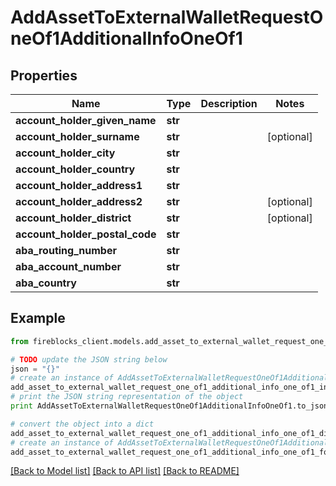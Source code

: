# AddAssetToExternalWalletRequestOneOf1AdditionalInfoOneOf1


## Properties

Name | Type | Description | Notes
------------ | ------------- | ------------- | -------------
**account_holder_given_name** | **str** |  | 
**account_holder_surname** | **str** |  | [optional] 
**account_holder_city** | **str** |  | 
**account_holder_country** | **str** |  | 
**account_holder_address1** | **str** |  | 
**account_holder_address2** | **str** |  | [optional] 
**account_holder_district** | **str** |  | [optional] 
**account_holder_postal_code** | **str** |  | 
**aba_routing_number** | **str** |  | 
**aba_account_number** | **str** |  | 
**aba_country** | **str** |  | 

## Example

```python
from fireblocks_client.models.add_asset_to_external_wallet_request_one_of1_additional_info_one_of1 import AddAssetToExternalWalletRequestOneOf1AdditionalInfoOneOf1

# TODO update the JSON string below
json = "{}"
# create an instance of AddAssetToExternalWalletRequestOneOf1AdditionalInfoOneOf1 from a JSON string
add_asset_to_external_wallet_request_one_of1_additional_info_one_of1_instance = AddAssetToExternalWalletRequestOneOf1AdditionalInfoOneOf1.from_json(json)
# print the JSON string representation of the object
print AddAssetToExternalWalletRequestOneOf1AdditionalInfoOneOf1.to_json()

# convert the object into a dict
add_asset_to_external_wallet_request_one_of1_additional_info_one_of1_dict = add_asset_to_external_wallet_request_one_of1_additional_info_one_of1_instance.to_dict()
# create an instance of AddAssetToExternalWalletRequestOneOf1AdditionalInfoOneOf1 from a dict
add_asset_to_external_wallet_request_one_of1_additional_info_one_of1_form_dict = add_asset_to_external_wallet_request_one_of1_additional_info_one_of1.from_dict(add_asset_to_external_wallet_request_one_of1_additional_info_one_of1_dict)
```
[[Back to Model list]](../README.md#documentation-for-models) [[Back to API list]](../README.md#documentation-for-api-endpoints) [[Back to README]](../README.md)


